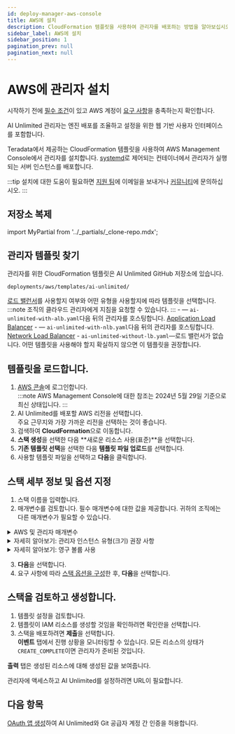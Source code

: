 ```yaml
---
id: deploy-manager-aws-console
title: AWS에 설치
description: CloudFormation 템플릿을 사용하여 관리자를 배포하는 방법을 알아보십시오.
sidebar_label: AWS에 설치
sidebar_position: 1
pagination_prev: null
pagination_next: null
---
```


# AWS에 관리자 설치

시작하기 전에 [필수 조건](./index.md#prerequisites)이 있고 AWS 계정이 [요구 사항](../resources/aws-requirements.md)을 충족하는지 확인합니다.

AI Unlimited 관리자는 엔진 배포를 조율하고 설정을 위한 웹 기반 사용자 인터페이스를 포함합니다. 

Teradata에서 제공하는 CloudFormation 템플릿을 사용하여 AWS Management Console에서 관리자를 설치합니다. [systemd](../glossary.md#systemd)로 제어되는 컨테이너에서 관리자가 실행되는 서버 인스턴스를 배포합니다.

:::tip
설치에 대한 도움이 필요하면 <a href="mailto:aiunlimited.support@Teradata.com">지원 팀</a>에 이메일을 보내거나 [커뮤니티](https://support.teradata.com/community?id=community_forum&sys_id=b0aba91597c329d0e6d2bd8c1253affa)에 문의하십시오.
:::


## 저장소 복제

import MyPartial from '../_partials/_clone-repo.mdx';

<MyPartial />


## 관리자 템플릿 찾기

관리자를 위한 CloudFormation 템플릿은 AI Unlimited GitHub 저장소에 있습니다.

`deployments/aws/templates/ai-unlimited/`

[로드 밸런서](../glossary.md#load-balancer)를 사용할지 여부와 어떤 유형을 사용할지에 따라 템플릿을 선택합니다.
:::note
조직의 클라우드 관리자에게 지침을 요청할 수 있습니다.
:::
    \- — `ai-unlimited-with-alb.yaml`다음 뒤의 관리자를 호스팅합니다. [Application Load Balancer](../glossary.md#application-load-balancer)
    \- — `ai-unlimited-with-nlb.yaml`다음 뒤의 관리자를 호스팅합니다. [Network Load Balancer](../glossary.md#network-load-balancer)
    \- `ai-unlimited-without-lb.yaml`—로드 밸런서가 없습니다. 어떤 템플릿을 사용해야 할지 확실하지 않으면 이 템플릿을 권장합니다.


## 템플릿을 로드합니다.	

1. [AWS 콘솔](https://aws.amazon.com)에 로그인합니다.<br />
   :::note
   AWS Management Console에 대한 참조는 2024년 5월 29일 기준으로 최신 상태입니다.
   ::: 
2. AI Unlimited를 배포할 AWS 리전을 선택합니다.<br />
주요 근무지와 가장 가까운 리전을 선택하는 것이 좋습니다.
3. 검색하여 **CloudFormation**으로 이동합니다.
4. **스택 생성**을 선택한 다음 **새로운 리소스 사용(표준)**을 선택합니다.
5. **기존 템플릿 선택**을 선택한 다음 **템플릿 파일 업로드**를 선택합니다.
6. 사용할 템플릿 파일을 선택하고 **다음**을 클릭합니다.  

<a id="aws-parms"></a>


## 스택 세부 정보 및 옵션 지정

1. 스택 이름을 입력합니다.
2. 매개변수를 검토합니다. 필수 매개변수에 대한 값을 제공합니다. 귀하의 조직에는 다른 매개변수가 필요할 수 있습니다.<br/>

<details>

<summary>AWS 및 관리자 매개변수</summary>

 각 템플릿의 매개변수는 다양합니다. 콘솔에서 볼 수 없는 매개변수가 여기에 표시될 수 있습니다.
 
| 매개변수 | 설명 | 노트 | 
|---------|-------------|-----------|
| 스택 이름	| 스택 목록에서 AI Unlimited 스택을 찾는 데 도움이 되는 식별자입니다. |필수 사항<br/>기본값: NA<br/> 이름에는 영숫자 문자(대소문자 구분)와 하이픈만 포함될 수 있습니다. 알파벳 문자로 시작해야 하며 128자를 넘을 수 없습니다.| | 이름에는 영숫자 문자(대소문자 구분)와 하이픈만 포함될 수 있습니다. 알파벳 문자로 시작해야 하며 128자를 넘을 수 없습니다.|
|AiUnlimitedName| AI Unlimited 인스턴스의 이름입니다. |필수 사항(기본값 제공)<br/>기본값: ai-unlimited<br/>이름에는 영숫자 문자(대소문자 구분)와 하이픈만 포함될 수 있습니다. 알파벳 문자로 시작해야 하며 20자를 넘을 수 없습니다.|
| InstanceType | 관리자의 EC2 인스턴스 유형입니다. |필수 사항(기본값 제공)<br/>기본값: t3.micro<br/> **중요**: 인스턴스 크기가 적절하지 않으면 엔진 배포 및 일시 중단이 실패할 수 있으며 더 큰 인스턴스에 관리자를 다시 설치해야 합니다.  매개변수 섹션 아래의 *자세히 알아보기: 관리자 인스턴스 유형(크기) 권장 사항*을 참조하십시오. |
| RootVolumeSize | 인스턴스에 연결하려는 루트 디스크의 크기(GB)입니다. | 필수 사항(기본값 제공)<br/>기본값: 20<br/>8~1000 사이의 값을 지원합니다. |
| TerminationProtection | 인스턴스 종료 보호를 활성화합니다. |필수 사항(기본값 제공)<br/>기본값: false |
|IamRole | CloudFormation에서 새로운 IAM 역할을 만들어야 하는지 아니면 기존 역할을 사용해야 하는지 지정합니다. |필수 사항(기본값 제공)<br/>기본값: 신규<br/>지원되는 옵션은 다음과 같습니다. 신규 또는 기존 |
|IamRoleName | 인스턴스에 할당할 IAM 역할의 이름으로, 기존 IAM 역할이거나 새로 만든 역할일 수 있습니다. |선택 사항(기본값 제공)<br/>기본값: ai-unlimited-iam-role<br/>새 IAM 역할의 이름을 지정하는 경우 CloudFormation에 CAPABILITY_NAMED_IAM 기능이 필요합니다. 자동 생성된 이름을 사용하려면 이 값을 비워 둡니다. |
|IamPermissionsBoundary	| 인스턴스에 할당된 IAM 역할과 연결할 IAM 권한 경계의 ARN입니다. |선택 사항<br/>기본값: NA |
|AvailabilityZone | 인스턴스를 배포할 가용성 영역입니다. |필수 사항<br/>기본값: NA<br/>값은 서브넷, 기존 볼륨의 영역과 일치해야 하며 인스턴스 유형은 선택한 영역에서 사용할 수 있어야 합니다. |
|LoadBalancerScheme	|로드 밸런서를 사용하는 경우 이 필드는 인스턴스에 인터넷에서 액세스할 수 있는지 아니면 VPC 내에서만 액세스할 수 있는지 여부를 지정합니다.	|선택 사항(기본값 제공)<br/>기본값: Internet-facing<br/>Internet-facing 로드 밸런서의 DNS 이름은 노드의 공용 IP 주소로 공개적으로 확인 가능합니다. 따라서 Internet-facing 로드 밸런서는 인터넷을 통해 클라이언트의 요청을 라우팅할 수 있습니다.<br/>내부 로드 밸런서의 노드에는 개인 IP 주소만 있습니다. 내부 로드 밸런서의 DNS 이름은 노드의 개인 IP 주소로 공개적으로 확인 가능합니다. 따라서 내부 로드 밸런서는 로드 밸런서의 VPC에 액세스할 수 있는 클라이언트의 요청을 라우팅할 수 있습니다.|
|LoadBalancerSubnetOne | 로드 밸런서가 호스팅되는 서브넷. 서브넷은 로드 밸런서 가용성 영역, IP 주소 및 엔드포인트를 결정합니다. |선택 사항(기본값 제공)<br/>기본값: NA<br/>NLB(Network Load Balancer)를 생성하려면 최소한 하나의 사용 가능한 서브넷을 정의해야 하며 ALB(Application Load Balancer)의 경우 두 개의 서브넷을 정의해야 합니다.|
| LoadBalancerSubnetTwo| 로드 밸런서가 호스팅되는 서브넷입니다. |선택 사항. 이 옵션은 ALB가 있는 템플릿에서만 사용할 수 있습니다.<br/>기본값: NA<br/>|이 서브넷은 첫 번째로 선택한 서브넷과 다른 가용성 영역에 있어야 합니다.|
|HostedZoneID | 호스팅 영역을 생성할 때 Amazon Route 53이 해당 호스팅 영역에 할당한 ID입니다.|선택 사항<br/>기본값: NA<br/>각 호스팅 영역은 도메인 이름 또는 하위 도메인에 해당합니다. 호스팅 영역은 DNS 레코드의 컨테이너로, 레코드가 있는 IP 주소로 가리키는 것과 같이 도메인과 상호 작용하는 방식을 구성할 수 있습니다.<br/>AWS 콘솔에서 **Route 53** &gt; **호스팅 영역**으로 이동합니다. 등록된 도메인 이름과 해당 호스팅 영역 ID를 찾습니다.|
|DnsName| 도메인 이름입니다. 공용 호스팅 영역의 경우, 이는 DNS 등록 기관에 등록한 이름입니다. |선택 사항<br/>기본값: NA<br/>a-z, 0-9 및 -(하이픈) 이외의 문자를 지정하는 방법과 국제화된 도메인 이름을 지정하는 방법에 대한 자세한 내용은 [호스팅 영역 만들기](https://docs.aws.amazon.com/Route53/latest/APIReference/API_CreateHostedZone.html)를 참조하십시오.|
|개인	|서비스가 공용 IP가 없는 개인 네트워크에 배포되는지 여부를 지정합니다.|필수 사항<br/>기본값: false <br/>관리자가 있는 서브넷에서 `공용 IPv4 주소 자동 할당 활성화` 옵션을 선택했는지 확인합니다. 이 옵션을 선택하지 않으면 설치가 실패할 수 있습니다.|
|세션	|AWS Session Manager를 사용하여 인스턴스에 액세스할 수 있는지 여부를 지정합니다.|필수 사항<br/>기본값: false |
|Vpc		|인스턴스를 배포할 네트워크입니다.|필수 사항<br/>기본값: NA|
|서브넷	|인스턴스를 배포하려는 하위 네트워크입니다.|필수 사항<br/>기본값: NA<br/>서브넷은 선택한 가용성 영역에 있어야 합니다.|
|KeyName		|인스턴스가 시작된 후 인스턴스에 안전하게 연결할 수 있는 공용/개인 키 쌍입니다. AWS 계정을 만들 때 선호하는 리전에서 만드는 키 쌍입니다.|선택 사항<br/>기본값: NA<br/>SSH 키를 포함하지 않으려면 이 필드를 비워둡니다.|
|AccessCIDR	|인스턴스에 액세스할 수 있는 CIDR IP 주소 범위입니다. |선택 사항<br/>기본값: NA<br/>이 값을 신뢰할 수 있는 IP 범위로 설정하는 것이 좋습니다. 사용자 지정 보안 그룹 수신 규칙을 만들지 않는 한 AccessCIDR, PrefixList 또는 SecurityGroup 중 하나 이상을 정의하여 인바운드 트래픽을 허용합니다.|
|PrefixList	|인스턴스와 통신하는 데 사용할 수 있는 접두사 목록입니다. 동일한 정책 시행이 필요한 IP 주소 범위 세트를 정의하는 CIDR 블록의 컬렉션입니다.|선택 사항<br/>기본값: NA<br/>사용자 지정 보안 그룹 수신 규칙을 만들지 않는 한 인바운드 트래픽을 허용하려면 AccessCIDR, PrefixList 또는 SecurityGroup 중 하나 이상을 정의합니다. ID가 아닌 접두사 목록 이름을 입력해야 합니다.|
|SecurityGroup	|인스턴스에 대한 인바운드 및 아웃바운드 트래픽을 제어하는 가상 방화벽입니다. |선택 사항<br/>기본값: NA<br/>인스턴스에 액세스할 수 있는 프로토콜, 포트 및 IP 주소 또는 CIDR 블록을 지정하는 규칙 세트로 구현됩니다. 사용자 지정 보안 그룹 수신 규칙을 만들지 않는 한 AccessCIDR, PrefixList 또는 SecurityGroup 중 하나 이상을 정의하여 인바운드 트래픽을 허용합니다.|
|AIUnlimitedHttpPort		|AI Unlimited UI에 액세스하는 포트입니다.|필수 사항(기본값 제공)<br/>기본값: 3000|
|AIUnlimitedGrpcPort		|AI Unlimited API에 액세스하는 포트입니다.|필수 사항(기본값 제공)<br/>기본값: 3282|
|AIUnlimitedVersion		|배포하려는 AI Unlimited 버전입니다.|필수 사항(기본값 제공)<br/>기본값: 최신<br/>값은 컨테이너 버전 태그입니다.|
|UsePersistentVolume|데이터를 저장하기 위해 새 영구 볼륨을 사용할지 기존 영구 볼륨을 사용할지 지정합니다. 매개변수 섹션 아래의 *자세히 알아보기: 영구 볼륨 사용*을 참조하십시오. |선택 사항(기본값 제공)<br/>기본값: 신규<br/>지원되는 옵션은 사용 사례에 따라 새 영구 볼륨 또는 기존 영구 볼륨입니다.|
|PersistentVolumeSize	|인스턴스에 연결하는 영구 볼륨의 크기(GB)입니다.|필수 사항(기본값 제공)<br/>기본값: 20<br/>8~1000 사이의 값을 지원합니다. |
|ExistingPersistentVolumeId		|인스턴스에 연결하는 기존 영구 볼륨의 ID입니다. |UsePersistentVolume이 기존으로 설정된 경우 필수 사항.<br/>기본값: NA<br/>영구 볼륨은 AI Unlimited 인스턴스와 동일한 가용성 영역에 있어야 합니다.|
|PersistentVolume<br/>DeletionPolicy		|CloudFormation 배포를 삭제할 때의 영구 볼륨 동작입니다.|필수 사항(기본값 제공)|삭제 <br/>기본값: 유지 <br/>지원되는 옵션은 다음과 같습니다. 삭제, 유지, RetainExceptOnCreate 및 스냅샷.|
|LatestAmiId	|AMI의 최신 버전을 가리키는 이미지의 ID입니다. 이 값은 SSM 조회에 사용됩니다.|필수 사항(기본값 제공)<br/>기본값: NA<br/>이 배포에서는 사용 가능한 최신 ami-amazon-linux-latest/amzn2-ami-hvm-x86_64-gp2 이미지를 사용합니다.<br/>**중요**: 이 값을 변경하면 스택이 손상될 수 있습니다.

</details>

<details>

<summary>자세히 알아보기: 관리자 인스턴스 유형(크기) 권장 사항</summary>

AI Unlimited 유료 공용 미리보기의 경우, 동시 엔진 배포 및 일시 중단 작업의 양을 기준으로 이러한 t3 인스턴스 유형을 권장합니다. 다른 사용 가능한 인스턴스 유형의 성능은 다를 수 있습니다.

| 인스턴스 유형 | 동시 작업 |
|---------|-------------|
|t3.micro |1 |
|t3.small |최대 5개 |
|t3.medium |최대 10개 |
|t3.large |최대 20개 |
|t3.xlarge |21개 이상 

AI Unlimited가 일반에 출시되면 동시성이 높아질 것입니다.

</details>

<details>

<summary>자세히 알아보기: 영구 볼륨 사용</summary>

관리자 인스턴스는 컨테이너에서 실행되고 인스턴스의 루트 볼륨에 있는 데이터베이스에 구성 데이터를 저장합니다. 인스턴스를 종료, 다시 시작 또는 스냅샷하고 다시 시작해도 이 데이터가 유지됩니다. 

영구 볼륨은 컨테이너화된 애플리케이션의 데이터를 해당 애플리케이션이 실행되는 컨테이너, 포드 또는 노드의 수명을 넘어 저장합니다. 


**영구 볼륨 없음**

컨테이너, 포드 또는 노드가 충돌하거나 종료되면 관리자의 구성 데이터를 잃게 됩니다. 새로운 관리자 인스턴스를 배포할 수 있지만 손실된 인스턴스와 동일한 상태로는 배포할 수 없습니다.


**영구 볼륨 사용**

컨테이너, 포드 또는 노드가 충돌하거나 종료되고 관리자의 구성 데이터가 영구 볼륨에 저장된 경우 손실된 관리자 인스턴스와 동일한 구성을 갖는 새 관리자 인스턴스를 배포할 수 있습니다.


**예**

1. 관리자를 배포하고 다음 매개변수를 포함합니다.
   - `UsePersistentVolume`: **신규**
   - `PersistentVolumeDeletionPolicy`: **유지**
2. 스택을 생성한 후 **출력** 탭에서 `volume-id`를 기록해 둡니다.
3. AI Unlimited를 사용합니다.
4. 관리자 인스턴스가 손실된 경우 관리자를 다시 배포하고 다음 매개변수를 포함합니다.
   - `UsePersistentVolume`: **신규**
   - `PersistentVolumeDeletionPolicy`: **유지** 
   - `ExistingPersistentVolumeId`: 2단계에서 기록한 값
   
 새로운 관리자 인스턴스는 손실된 관리자 인스턴스와 동일한 구성을 갖습니다.

</details>


3. **다음**을 선택합니다.
4. 요구 사항에 따라 [스택 옵션을 구성](https://docs.aws.amazon.com/AWSCloudFormation/latest/UserGuide/cfn-console-add-tags.html)한 후, **다음**을 선택합니다. 


## 스택을 검토하고 생성합니다.

1. 템플릿 설정을 검토합니다. 
2. 템플릿이 IAM 리소스를 생성할 것임을 확인하려면 확인란을 선택합니다. 
3. 스택을 배포하려면 **제출**을 선택합니다.<br />
**이벤트** 탭에서 진행 상황을 모니터링할 수 있습니다. 모든 리소스의 상태가 `CREATE_COMPLETE`이면 관리자가 준비된 것입니다. 

**출력** 탭은 생성된 리소스에 대해 생성된 값을 보여줍니다.

관리자에 액세스하고 AI Unlimited를 설정하려면 URL이 필요합니다.


## 다음 항목

[OAuth 앱 생성](../resources/create-oauth-app.md)하여 AI Unlimited와 Git 공급자 계정 간 인증을 허용합니다.



